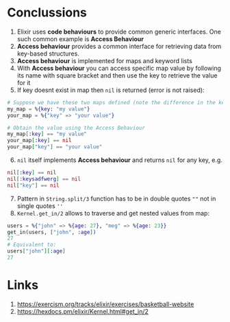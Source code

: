 # Conclussions
1. Elixir uses **code behaviours** to provide common generic interfaces. One such common example is **Access Behaviour**
2. **Access behaviour** provides a common interface for retrieving data from key-based structures.
3. **Access behaviour** is implemented for maps and keyword lists
4. With **Access behaviour** you can access specific map value by following its name with square bracket and then use the key to retrieve the value for it
5. If key doesnt exist in map then `nil` is returned (error is not raised):
```elixir
# Suppose we have these two maps defined (note the difference in the key type)
my_map = %{key: "my value"}
your_map = %{"key" => "your value"}

# Obtain the value using the Access Behaviour
my_map[:key] == "my value"
your_map[:key] == nil
your_map["key"] == "your value"
```
6. `nil` itself implements **Access behaviour** and returns `nil` for any key, e.g.
```elixir
nil[:key] == nil
nil[:keysadfwerg] == nil
nil["key"] == nil
```
7. Pattern in `String.split/3` function has to be in double quotes `""` not in single quotes `''`
8. `Kernel.get_in/2` allows to traverse and get nested values from map:
```elixir
users = %{"john" => %{age: 27}, "meg" => %{age: 23}}
get_in(users, ["john", :age])
27
# Equivalent to:
users["john"][:age]
27
```

# Links
1. https://exercism.org/tracks/elixir/exercises/basketball-website
2. https://hexdocs.pm/elixir/Kernel.html#get_in/2
